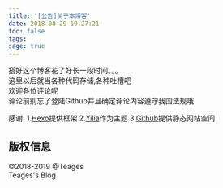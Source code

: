 ```yaml
---
title: '[公告]关于本博客'
date: 2018-08-29 19:27:21
toc: false
tags:
sage: true
---
```


搭好这个博客花了好长一段时间。。。</br> 这里以后就当各种代码存储,各种吐槽吧</br> 欢迎各位评论呢</br> 评论前别忘了登陆Github并且确定评论内容遵守我国法规哦

感谢:
1.<a href="http://hexo.io/" target="_blank">Hexo</a>提供框架
2.<a href="https://github.com/litten/hexo-theme-yilia" target="_blank">Yilia</a>作为主题
3.<a href="https://github.com/Teages/teages.github.io" target="_blank">Github</a>提供静态网站空间

## 版权信息
©2018-2019 @Teages</br>Teages's Blog</br>